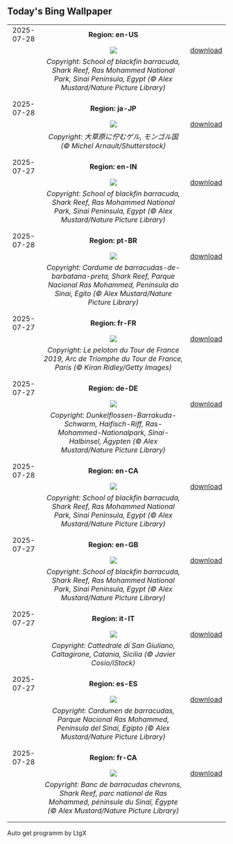 ## Today's Bing Wallpaper
|      |      |      |
| :----: | :----: | :----: |
|2025-07-28|**Region: en-US**||
||![](https://www.bing.com/th?id=OHR.BlackfinBarracuda_EN-US1227116811_UHD.jpg&pid=hp&w=1152&h=648&rs=1&c=4)| [download](https://www.bing.com/th?id=OHR.BlackfinBarracuda_EN-US1227116811_UHD.jpg)|
||*Copyright: School of blackfin barracuda, Shark Reef, Ras Mohammed National Park, Sinai Peninsula, Egypt (© Alex Mustard/Nature Picture Library)*
||
|||
|2025-07-28|**Region: ja-JP**||
||![](https://www.bing.com/th?id=OHR.MongoliaYurts_JA-JP0052773408_UHD.jpg&pid=hp&w=1152&h=648&rs=1&c=4)| [download](https://www.bing.com/th?id=OHR.MongoliaYurts_JA-JP0052773408_UHD.jpg)|
||*Copyright: 大草原に佇むゲル,  モンゴル国 (© Michel Arnault/Shutterstock)*
||
|||
|2025-07-27|**Region: en-IN**||
||![](https://www.bing.com/th?id=OHR.BlackfinBarracuda_EN-IN7426359144_UHD.jpg&pid=hp&w=1152&h=648&rs=1&c=4)| [download](https://www.bing.com/th?id=OHR.BlackfinBarracuda_EN-IN7426359144_UHD.jpg)|
||*Copyright: School of blackfin barracuda, Shark Reef, Ras Mohammed National Park, Sinai Peninsula, Egypt (© Alex Mustard/Nature Picture Library)*
||
|||
|2025-07-28|**Region: pt-BR**||
||![](https://www.bing.com/th?id=OHR.BlackfinBarracuda_PT-BR7423945711_UHD.jpg&pid=hp&w=1152&h=648&rs=1&c=4)| [download](https://www.bing.com/th?id=OHR.BlackfinBarracuda_PT-BR7423945711_UHD.jpg)|
||*Copyright: Cardume de barracudas-de-barbatana-preta, Shark Reef, Parque Nacional Ras Mohammed, Península do Sinai, Egito (© Alex Mustard/Nature Picture Library)*
||
|||
|2025-07-27|**Region: fr-FR**||
||![](https://www.bing.com/th?id=OHR.TourFrance_FR-FR5942543577_UHD.jpg&pid=hp&w=1152&h=648&rs=1&c=4)| [download](https://www.bing.com/th?id=OHR.TourFrance_FR-FR5942543577_UHD.jpg)|
||*Copyright: Le peloton du Tour de France 2019, Arc de Triomphe du Tour de France, Paris (© Kiran Ridley/Getty Images)*
||
|||
|2025-07-27|**Region: de-DE**||
||![](https://www.bing.com/th?id=OHR.BlackfinBarracuda_DE-DE5710611584_UHD.jpg&pid=hp&w=1152&h=648&rs=1&c=4)| [download](https://www.bing.com/th?id=OHR.BlackfinBarracuda_DE-DE5710611584_UHD.jpg)|
||*Copyright: Dunkelflossen-Barrakuda-Schwarm, Haifisch-Riff, Ras-Mohammed-Nationalpark, Sinai-Halbinsel, Ägypten (© Alex Mustard/Nature Picture Library)*
||
|||
|2025-07-28|**Region: en-CA**||
||![](https://www.bing.com/th?id=OHR.BlackfinBarracuda_EN-CA3621644676_UHD.jpg&pid=hp&w=1152&h=648&rs=1&c=4)| [download](https://www.bing.com/th?id=OHR.BlackfinBarracuda_EN-CA3621644676_UHD.jpg)|
||*Copyright: School of blackfin barracuda, Shark Reef, Ras Mohammed National Park, Sinai Peninsula, Egypt (© Alex Mustard/Nature Picture Library)*
||
|||
|2025-07-27|**Region: en-GB**||
||![](https://www.bing.com/th?id=OHR.BlackfinBarracuda_EN-GB9543158920_UHD.jpg&pid=hp&w=1152&h=648&rs=1&c=4)| [download](https://www.bing.com/th?id=OHR.BlackfinBarracuda_EN-GB9543158920_UHD.jpg)|
||*Copyright: School of blackfin barracuda, Shark Reef, Ras Mohammed National Park, Sinai Peninsula, Egypt (© Alex Mustard/Nature Picture Library)*
||
|||
|2025-07-27|**Region: it-IT**||
||![](https://www.bing.com/th?id=OHR.CaltagironeSicilia_IT-IT1493069823_UHD.jpg&pid=hp&w=1152&h=648&rs=1&c=4)| [download](https://www.bing.com/th?id=OHR.CaltagironeSicilia_IT-IT1493069823_UHD.jpg)|
||*Copyright: Cattedrale di San Giuliano, Caltagirone, Catania, Sicilia (© Javier Cosio/iStock)*
||
|||
|2025-07-27|**Region: es-ES**||
||![](https://www.bing.com/th?id=OHR.BlackfinBarracuda_ES-ES3397140891_UHD.jpg&pid=hp&w=1152&h=648&rs=1&c=4)| [download](https://www.bing.com/th?id=OHR.BlackfinBarracuda_ES-ES3397140891_UHD.jpg)|
||*Copyright: Cardumen de barracudas, Parque Nacional Ras Mohammed, Península del Sinaí, Egipto (© Alex Mustard/Nature Picture Library)*
||
|||
|2025-07-28|**Region: fr-CA**||
||![](https://www.bing.com/th?id=OHR.BlackfinBarracuda_FR-CA4757779277_UHD.jpg&pid=hp&w=1152&h=648&rs=1&c=4)| [download](https://www.bing.com/th?id=OHR.BlackfinBarracuda_FR-CA4757779277_UHD.jpg)|
||*Copyright: Banc de barracudas chevrons, Shark Reef, parc national de Ras Mohammed, péninsule du Sinaï, Égypte (© Alex Mustard/Nature Picture Library)*
||
|||

Auto get programm by LtgX
